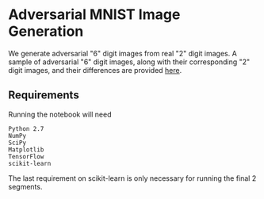 # Adversarial MNIST Image Generation

We generate adversarial "6" digit images from real "2" digit images. A sample of adversarial "6" digit images, along with their corresponding "2" digit images, and their differences are provided [here](https://github.com/rhseqlhs/adversarial_MNIST/blob/master/Image_Table.png).

## Requirements
Running the notebook will need
```
Python 2.7
NumPy
SciPy
Matplotlib
TensorFlow
scikit-learn
```
The last requirement on scikit-learn is only necessary for running the final 2 segments.
